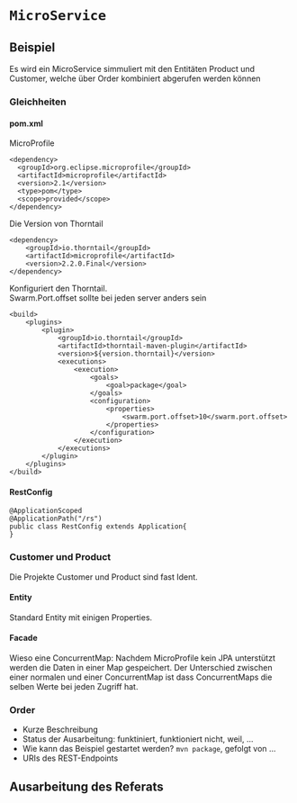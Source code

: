 # `MicroService`

## Beispiel

Es wird ein MicroService simmuliert mit den Entitäten Product und Customer, welche über Order kombiniert abgerufen werden können

### Gleichheiten
#### pom.xml

MicroProfile
```
<dependency>
  <groupId>org.eclipse.microprofile</groupId>
  <artifactId>microprofile</artifactId>
  <version>2.1</version>
  <type>pom</type>
  <scope>provided</scope>
</dependency>
```

Die Version von Thorntail
```
<dependency>
    <groupId>io.thorntail</groupId>
    <artifactId>microprofile</artifactId>
    <version>2.2.0.Final</version>
</dependency>
```

Konfiguriert den Thorntail.  
Swarm.Port.offset sollte bei jeden server anders sein
```
<build>
    <plugins>
        <plugin>
            <groupId>io.thorntail</groupId>
            <artifactId>thorntail-maven-plugin</artifactId>
            <version>${version.thorntail}</version>
            <executions>
                <execution>
                    <goals>
                        <goal>package</goal>
                    </goals>
                    <configuration>
                        <properties>
                            <swarm.port.offset>10</swarm.port.offset>
                        </properties>
                    </configuration>
                </execution>
            </executions>
        </plugin>
    </plugins>
</build>
```

#### RestConfig
```
@ApplicationScoped
@ApplicationPath("/rs")
public class RestConfig extends Application{
}
```

### Customer und Product

Die Projekte Customer und Product sind fast Ident.

#### Entity

Standard Entity mit einigen Properties.

#### Facade

Wieso eine ConcurrentMap:
Nachdem MicroProfile kein JPA unterstützt werden die Daten in einer Map gespeichert.
Der Unterschied zwischen einer normalen und einer ConcurrentMap ist dass ConcurrentMaps die selben Werte bei jeden Zugriff hat.

### Order


- Kurze Beschreibung
- Status der Ausarbeitung: funktiniert, funktioniert nicht, weil, ...
- Wie kann das Beispiel gestartet werden? `mvn package`, gefolgt von ... 
- URIs des REST-Endpoints

## Ausarbeitung des Referats
